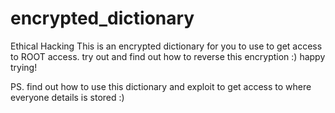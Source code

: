 # encrypted_dictionary
Ethical Hacking
This is an encrypted dictionary for you to use to get access to ROOT access.
try out and find out how to reverse this encryption :)
happy trying!

PS. find out how to use this dictionary and exploit to get access to where everyone details is stored :)
